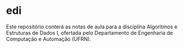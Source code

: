 # edi
Este repositório conterá as notas de aula para a disciplina Algoritmos e Estruturas de Dados I, ofertada pelo Departamento de Engenharia de Computação e Automação (UFRN).
